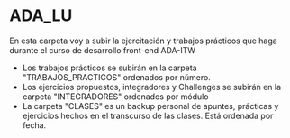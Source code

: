 ﻿# ADA_LU
En esta carpeta voy a subir la ejercitación y trabajos prácticos que haga durante el curso de desarrollo front-end ADA-ITW
- Los trabajos prácticos se subirán en la carpeta "TRABAJOS_PRACTICOS" ordenados por número.
- Los ejercicios propuestos, integradores y Challenges se subirán en la carpeta "INTEGRADORES" ordenados por módulo
- La carpeta "CLASES" es un backup personal de apuntes, prácticas y ejercicios hechos en el transcurso de las clases. Está ordenada por fecha.
